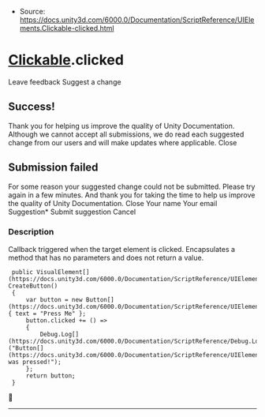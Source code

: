 * Source: https://docs.unity3d.com/6000.0/Documentation/ScriptReference/UIElements.Clickable-clicked.html

#  [Clickable](https://docs.unity3d.com/6000.0/Documentation/ScriptReference/UIElements.Clickable.html).clicked
Leave feedback
Suggest a change
## Success!
Thank you for helping us improve the quality of Unity Documentation. Although we cannot accept all submissions, we do read each suggested change from our users and will make updates where applicable.
Close
## Submission failed
For some reason your suggested change could not be submitted. Please <a>try again</a> in a few minutes. And thank you for taking the time to help us improve the quality of Unity Documentation.
Close
Your name Your email Suggestion* Submit suggestion
Cancel
### Description
Callback triggered when the target element is clicked. 
Encapsulates a method that has no parameters and does not return a value.   
  

```
 public VisualElement[](https://docs.unity3d.com/6000.0/Documentation/ScriptReference/UIElements.VisualElement.html) CreateButton()
 {
     var button = new Button[](https://docs.unity3d.com/6000.0/Documentation/ScriptReference/UIElements.Button.html) { text = "Press Me" };
     button.clicked += () =>
     {
         Debug.Log[](https://docs.unity3d.com/6000.0/Documentation/ScriptReference/Debug.Log.html)("Button[](https://docs.unity3d.com/6000.0/Documentation/ScriptReference/UIElements.Button.html) was pressed!");
     };
     return button;
 }

```

* * *
